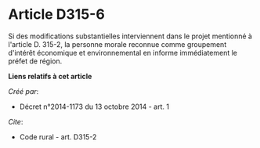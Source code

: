 # Article D315-6

Si des modifications substantielles interviennent dans le projet mentionné à l'article D. 315-2, la personne morale reconnue
comme groupement d'intérêt économique et environnemental en informe immédiatement le préfet de région.

**Liens relatifs à cet article**

_Créé par_:

  - Décret n°2014-1173 du 13 octobre 2014 - art. 1

_Cite_:

  - Code rural - art. D315-2
